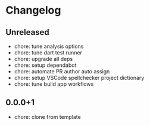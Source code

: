 # Changelog

## Unreleased

* chore: tune analysis options
* chore: tune dart test runner
* chore: upgrade all deps
* chore: setup dependabot
* chore: automate PR author auto assign
* chore: setup VSCode spellchecker project dictionary
* chore: tune build app workflows

## 0.0.0+1

* chore: clone from template
